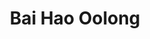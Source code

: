 ---
title: Bai Hao Oolong
color: red
info: Ein offener Oolong, der sein besonderes Aroma durch feine Käferbisse bekommt. Stark oxidiert und nur sehr wenig geröstet.

shop: Taiwan Tea Crafts
shop-url: https://www.taiwanteacrafts.com/product/oriental-beauty-superior-grade-oolong-tea
order-id: 2022-ttc-1
order-date: Januar&nbsp;2022
key: 7

show-details: true
type: Oolong
location: Emei
elevation: 600m
harvest: Juni 2021
harvest-style: handgepflückt
cultivar: Qin Xin Da Mu
oxidation: hoch
roasting: leicht


gongfu: true
gongfu-temperature: 95°C
gongfu-weight: 5g pro 100ml 
gongfu-volume: ca. 2/3 des Gefäßes gefüllt ist
gongfu-rinse: blitz
gongfu-first: 10 Sekunden
gongfu-further: +10 Sekunden pro Aufguss
---